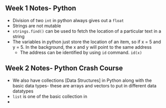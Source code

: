 
## Week 1 Notes- Python 

* Division of two `int` in python always gives out a `float `
* Strings are not mutable 
* `strings.find()` can be used to fetch the location of a particular text in a string
* The variables in python just store the location of an item,  so if x = 5 and y = 5. In the background, the x and y will point to the same address
	* The address can be identified by using `id` command. `id(x)`

## Week 2 Notes- Python Crash Course

* We also have collections [Data Structures] in Python along with the basic data types- these are arrays and vectors to put in different data datatypes
* `list` is one of the basic collection in 
* 

<!--stackedit_data:
eyJoaXN0b3J5IjpbMTk3NDc2MTAwNiwxODYzMjAyMTk3LC0xMD
U4MzIxMDU3XX0=
-->